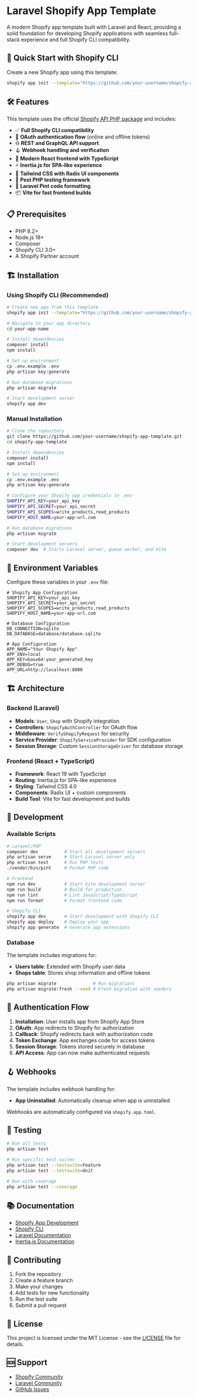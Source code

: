# Laravel Shopify App Template

A modern Shopify app template built with Laravel and React, providing a solid foundation for developing Shopify applications with seamless full-stack experience and full Shopify CLI compatibility.

## 🚀 Quick Start with Shopify CLI

Create a new Shopify app using this template:

```bash
shopify app init --template="https://github.com/your-username/shopify-app-template"
```

## 🛠️ Features

This template uses the official [Shopify API PHP package](https://github.com/Shopify/shopify-api-php) and includes:

- ✅ **Full Shopify CLI compatibility**
- 🔐 **OAuth authentication flow** (online and offline tokens)
- 🌐 **REST and GraphQL API support**
- 🪝 **Webhook handling and verification**
- 🎨 **Modern React frontend with TypeScript**
- ⚡ **Inertia.js for SPA-like experience**
- 🎯 **Tailwind CSS with Radix UI components**
- 🧪 **Pest PHP testing framework**
- 🔧 **Laravel Pint code formatting**
- 📦 **Vite for fast frontend builds**

## 📋 Prerequisites

- PHP 8.2+
- Node.js 18+
- Composer
- Shopify CLI 3.0+
- A Shopify Partner account

## 🏗️ Installation

### Using Shopify CLI (Recommended)

```bash
# Create new app from this template
shopify app init --template="https://github.com/your-username/shopify-app-template"

# Navigate to your app directory
cd your-app-name

# Install dependencies
composer install
npm install

# Set up environment
cp .env.example .env
php artisan key:generate

# Run database migrations
php artisan migrate

# Start development server
shopify app dev
```

### Manual Installation

```bash
# Clone the repository
git clone https://github.com/your-username/shopify-app-template.git
cd shopify-app-template

# Install dependencies
composer install
npm install

# Set up environment
cp .env.example .env
php artisan key:generate

# Configure your Shopify app credentials in .env
SHOPIFY_API_KEY=your_api_key
SHOPIFY_API_SECRET=your_api_secret
SHOPIFY_API_SCOPES=write_products,read_products
SHOPIFY_HOST_NAME=your-app-url.com

# Run database migrations
php artisan migrate

# Start development servers
composer dev  # Starts Laravel server, queue worker, and Vite
```

## 🔧 Environment Variables

Configure these variables in your `.env` file:

```env
# Shopify App Configuration
SHOPIFY_API_KEY=your_api_key
SHOPIFY_API_SECRET=your_api_secret
SHOPIFY_API_SCOPES=write_products,read_products
SHOPIFY_HOST_NAME=your-app-url.com

# Database Configuration
DB_CONNECTION=sqlite
DB_DATABASE=database/database.sqlite

# App Configuration
APP_NAME="Your Shopify App"
APP_ENV=local
APP_KEY=base64:your_generated_key
APP_DEBUG=true
APP_URL=http://localhost:8000
```

## 🏗️ Architecture

### Backend (Laravel)
- **Models**: `User`, `Shop` with Shopify integration
- **Controllers**: `ShopifyAuthController` for OAuth flow
- **Middleware**: `VerifyShopifyRequest` for security
- **Service Provider**: `ShopifyServiceProvider` for SDK configuration
- **Session Storage**: Custom `SessionStorageDriver` for database storage

### Frontend (React + TypeScript)
- **Framework**: React 19 with TypeScript
- **Routing**: Inertia.js for SPA-like experience
- **Styling**: Tailwind CSS 4.0
- **Components**: Radix UI + custom components
- **Build Tool**: Vite for fast development and builds

## 🚀 Development

### Available Scripts

```bash
# Laravel/PHP
composer dev          # Start all development servers
php artisan serve     # Start Laravel server only
php artisan test      # Run PHP tests
./vendor/bin/pint     # Format PHP code

# Frontend
npm run dev           # Start Vite development server
npm run build         # Build for production
npm run lint          # Lint JavaScript/TypeScript
npm run format        # Format frontend code

# Shopify CLI
shopify app dev       # Start development with Shopify CLI
shopify app deploy    # Deploy your app
shopify app generate  # Generate app extensions
```

### Database

The template includes migrations for:
- **Users table**: Extended with Shopify user data
- **Shops table**: Stores shop information and offline tokens

```bash
php artisan migrate              # Run migrations
php artisan migrate:fresh --seed # Fresh migration with seeders
```

## 🔐 Authentication Flow

1. **Installation**: User installs app from Shopify App Store
2. **OAuth**: App redirects to Shopify for authorization
3. **Callback**: Shopify redirects back with authorization code
4. **Token Exchange**: App exchanges code for access tokens
5. **Session Storage**: Tokens stored securely in database
6. **API Access**: App can now make authenticated requests

## 🪝 Webhooks

The template includes webhook handling for:
- **App Uninstalled**: Automatically cleanup when app is uninstalled

Webhooks are automatically configured via `shopify.app.toml`.

## 🧪 Testing

```bash
# Run all tests
php artisan test

# Run specific test suites
php artisan test --testsuite=Feature
php artisan test --testsuite=Unit

# Run with coverage
php artisan test --coverage
```

## 📚 Documentation

- [Shopify App Development](https://shopify.dev/docs/apps)
- [Shopify CLI](https://shopify.dev/docs/apps/tools/cli)
- [Laravel Documentation](https://laravel.com/docs)
- [Inertia.js Documentation](https://inertiajs.com/)

## 🤝 Contributing

1. Fork the repository
2. Create a feature branch
3. Make your changes
4. Add tests for new functionality
5. Run the test suite
6. Submit a pull request

## 📄 License

This project is licensed under the MIT License - see the [LICENSE](LICENSE) file for details.

## 🆘 Support

- [Shopify Community](https://community.shopify.com/)
- [Laravel Community](https://laravel.com/community)
- [GitHub Issues](https://github.com/your-username/shopify-app-template/issues)
